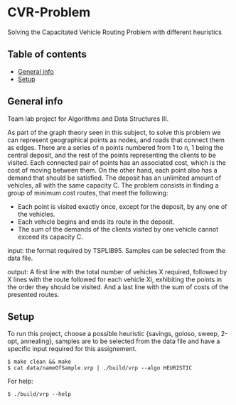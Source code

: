 # CVR-Problem
Solving the Capacitated Vehicle Routing Problem with different heuristics


## Table of contents
* [General info](#general-info)
* [Setup](#setup)

## General info
Team lab project for Algorithms and Data Structures III.

As part of the graph theory seen in this subject, to solve this problem we can represent geographical points as nodes, and roads that connect them as edges. 
There are a series of n points numbered from 1 to n, 1 being the central deposit, and the rest of the points representing the clients to be visited. Each connected pair of points has an associated cost, which is the cost of moving between them. On the other hand, each point also has a demand that should be satisfied.
The deposit has an unlimited amount of vehicles, all with the same capacity C.
The problem consists in finding a group of minimum cost routes, that meet the following:
* Each point is visited exactly once, except for the deposit, by any one of the vehicles.
* Each vehicle begins and ends its route in the deposit.
* The sum of the demands of the clients visited by one vehicle cannot exceed its capacity C. 

input: the format required by TSPLIB95. Samples can be selected from the data file.

output: A first line with the total number of vehicles X required, followed by X lines with the route followed for each vehicle Xi, exhibiting the points in the order they should be visited. And a last line with the sum of costs of the presented routes. 

## Setup
To run this project, choose a possible heuristic {savings, goloso, sweep, 2-opt, annealing}, samples are to be selected from the data file and have a specific input required for this assignement.

```
$ make clean && make
$ cat data/nameOfSample.vrp | ./build/vrp --algo HEURISTIC
```
For help:
```
$ ./build/vrp --help

```


